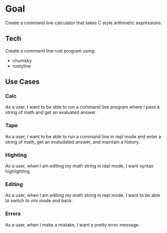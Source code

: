 # Goal

Create a command line calculator that takes C style arithmetic expressions.

## Tech

Create a command line rust program using:

- chumsky
- rustyline

## Use Cases

### Calc

As a user, I want to be able to run a command line program where I pass a string of math and get an evaluated answer.

### Tape

As a user, I want to be able to run a command line in repl mode and enter a string of math, get an evaludated answer, and maintain a history.

### Highting

As a user, when I am editing my math string in repl mode, I want syntax highlighting.

### Editing

As a user, when I am editing my math string in repl mode, I want to be able to switch to vim mode and back.

### Errors

As a user, when I make a mistake, I want a pretty error message.